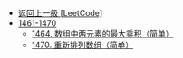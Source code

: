 - [返回上一级 [LeetCode]](LeetCode/)
- [1461-1470](LeetCode/1461-1470/)
  - [1464. 数组中两元素的最大乘积（简单）](LeetCode/1461-1470/1464.%20数组中两元素的最大乘积（简单）.md)
  - [1470. 重新排列数组（简单）](LeetCode/1461-1470/1470.%20重新排列数组（简单）.md)
